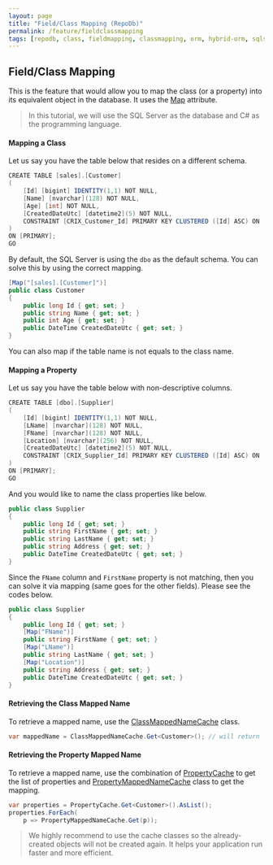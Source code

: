 ```yaml
---
layout: page
title: "Field/Class Mapping (RepoDb)"
permalink: /feature/fieldclassmapping
tags: [repodb, class, fieldmapping, classmapping, orm, hybrid-orm, sqlserver, sqlite, mysql, postgresql]
---
```


## Field/Class Mapping

This is the feature that would allow you to map the class (or a property) into its equivalent object in the database. It uses the [Map](/attribute/map) attribute.

> In this tutorial, we will use the SQL Server as the database and C# as the programming language.

#### Mapping a Class

Let us say you have the table below that resides on a different schema.

```csharp
CREATE TABLE [sales].[Customer]
(
	[Id] [bigint] IDENTITY(1,1) NOT NULL,
	[Name] [nvarchar](128) NOT NULL,
	[Age] [int] NOT NULL,
	[CreatedDateUtc] [datetime2](5) NOT NULL,
	CONSTRAINT [CRIX_Customer_Id] PRIMARY KEY CLUSTERED ([Id] ASC) ON [PRIMARY]
)
ON [PRIMARY];
GO
```

By default, the SQL Server is using the `dbo` as the default schema. You can solve this by using the correct mapping.

```csharp
[Map("[sales].[Customer]")]
public class Customer
{
    public long Id { get; set; }
    public string Name { get; set; }
    public int Age { get; set; }
    public DateTime CreatedDateUtc { get; set; }
}
```

You can also map if the table name is not equals to the class name.

#### Mapping a Property

Let us say you have the table below with non-descriptive columns.

```csharp
CREATE TABLE [dbo].[Supplier]
(
	[Id] [bigint] IDENTITY(1,1) NOT NULL,
	[LName] [nvarchar](128) NOT NULL,
	[FName] [nvarchar](128) NOT NULL,
	[Location] [nvarchar](256) NOT NULL,
	[CreatedDateUtc] [datetime2](5) NOT NULL,
	CONSTRAINT [CRIX_Supplier_Id] PRIMARY KEY CLUSTERED ([Id] ASC) ON [PRIMARY]
)
ON [PRIMARY];
GO
```

And you would like to name the class properties like below.

```csharp
public class Supplier
{
    public long Id { get; set; }
    public string FirstName { get; set; }
    public string LastName { get; set; }
    public string Address { get; set; }
    public DateTime CreatedDateUtc { get; set; }
}
```

Since the `FName` column and `FirstName` property is not matching, then you can solve it via mapping (same goes for the other fields). Please see the codes below.

```csharp
public class Supplier
{
    public long Id { get; set; }
    [Map("FName")]
    public string FirstName { get; set; }
    [Map("LName")]
    public string LastName { get; set; }
    [Map("Location")]
    public string Address { get; set; }
    public DateTime CreatedDateUtc { get; set; }
}
```

#### Retrieving the Class Mapped Name

To retrieve a mapped name, use the [ClassMappedNameCache](/cacher/classmappednamecache) class.

```csharp
var mappedName = ClassMappedNameCache.Get<Customer>(); // will return '[sales].[Customer]' rather than 'Customer'
```

#### Retrieving the Property Mapped Name

To retrieve a mapped name, use the combination of [PropertyCache](/cacher/propertycache) to get the list of properties and [PropertyMappedNameCache](/cacher/propertymappednamecache) class to get the mapping.

```csharp
var properties = PropertyCache.Get<Customer>().AsList();
properties.ForEach(
    p => PropertyMappedNameCache.Get(p)); 
```

> We highly recommend to use the cache classes so the already-created objects will not be created again. It helps your application run faster and more efficient.